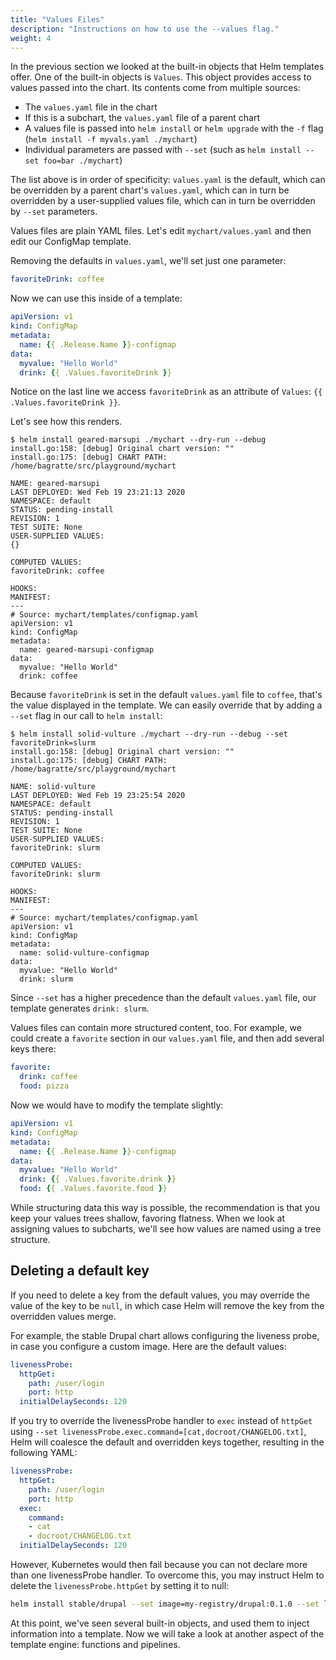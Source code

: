 ```yaml
---
title: "Values Files"
description: "Instructions on how to use the --values flag."
weight: 4
---
```


In the previous section we looked at the built-in objects that Helm templates
offer. One of the built-in objects is `Values`. This object provides access to
values passed into the chart. Its contents come from multiple sources:

- The `values.yaml` file in the chart
- If this is a subchart, the `values.yaml` file of a parent chart
- A values file is passed into `helm install` or `helm upgrade` with the `-f`
  flag (`helm install -f myvals.yaml ./mychart`)
- Individual parameters are passed with `--set` (such as `helm install --set foo=bar
  ./mychart`)

The list above is in order of specificity: `values.yaml` is the default, which
can be overridden by a parent chart's `values.yaml`, which can in turn be
overridden by a user-supplied values file, which can in turn be overridden by
`--set` parameters.

Values files are plain YAML files. Let's edit `mychart/values.yaml` and then
edit our ConfigMap template.

Removing the defaults in `values.yaml`, we'll set just one parameter:

```yaml
favoriteDrink: coffee
```

Now we can use this inside of a template:

```yaml
apiVersion: v1
kind: ConfigMap
metadata:
  name: {{ .Release.Name }}-configmap
data:
  myvalue: "Hello World"
  drink: {{ .Values.favoriteDrink }}
```

Notice on the last line we access `favoriteDrink` as an attribute of `Values`:
`{{ .Values.favoriteDrink }}`.

Let's see how this renders.

```console
$ helm install geared-marsupi ./mychart --dry-run --debug
install.go:158: [debug] Original chart version: ""
install.go:175: [debug] CHART PATH: /home/bagratte/src/playground/mychart

NAME: geared-marsupi
LAST DEPLOYED: Wed Feb 19 23:21:13 2020
NAMESPACE: default
STATUS: pending-install
REVISION: 1
TEST SUITE: None
USER-SUPPLIED VALUES:
{}

COMPUTED VALUES:
favoriteDrink: coffee

HOOKS:
MANIFEST:
---
# Source: mychart/templates/configmap.yaml
apiVersion: v1
kind: ConfigMap
metadata:
  name: geared-marsupi-configmap
data:
  myvalue: "Hello World"
  drink: coffee
```

Because `favoriteDrink` is set in the default `values.yaml` file to `coffee`,
that's the value displayed in the template. We can easily override that by
adding a `--set` flag in our call to `helm install`:

```console
$ helm install solid-vulture ./mychart --dry-run --debug --set favoriteDrink=slurm
install.go:158: [debug] Original chart version: ""
install.go:175: [debug] CHART PATH: /home/bagratte/src/playground/mychart

NAME: solid-vulture
LAST DEPLOYED: Wed Feb 19 23:25:54 2020
NAMESPACE: default
STATUS: pending-install
REVISION: 1
TEST SUITE: None
USER-SUPPLIED VALUES:
favoriteDrink: slurm

COMPUTED VALUES:
favoriteDrink: slurm

HOOKS:
MANIFEST:
---
# Source: mychart/templates/configmap.yaml
apiVersion: v1
kind: ConfigMap
metadata:
  name: solid-vulture-configmap
data:
  myvalue: "Hello World"
  drink: slurm
```

Since `--set` has a higher precedence than the default `values.yaml` file, our
template generates `drink: slurm`.

Values files can contain more structured content, too. For example, we could
create a `favorite` section in our `values.yaml` file, and then add several keys
there:

```yaml
favorite:
  drink: coffee
  food: pizza
```

Now we would have to modify the template slightly:

```yaml
apiVersion: v1
kind: ConfigMap
metadata:
  name: {{ .Release.Name }}-configmap
data:
  myvalue: "Hello World"
  drink: {{ .Values.favorite.drink }}
  food: {{ .Values.favorite.food }}
```

While structuring data this way is possible, the recommendation is that you keep
your values trees shallow, favoring flatness. When we look at assigning values
to subcharts, we'll see how values are named using a tree structure.

## Deleting a default key

If you need to delete a key from the default values, you may override the value
of the key to be `null`, in which case Helm will remove the key from the
overridden values merge.

For example, the stable Drupal chart allows configuring the liveness probe, in
case you configure a custom image. Here are the default values:
```yaml
livenessProbe:
  httpGet:
    path: /user/login
    port: http
  initialDelaySeconds: 120
```

If you try to override the livenessProbe handler to `exec` instead of `httpGet`
using `--set livenessProbe.exec.command=[cat,docroot/CHANGELOG.txt]`, Helm will
coalesce the default and overridden keys together, resulting in the following
YAML:
```yaml
livenessProbe:
  httpGet:
    path: /user/login
    port: http
  exec:
    command:
    - cat
    - docroot/CHANGELOG.txt
  initialDelaySeconds: 120
```

However, Kubernetes would then fail because you can not declare more than one
livenessProbe handler. To overcome this, you may instruct Helm to delete the
`livenessProbe.httpGet` by setting it to null:
```sh
helm install stable/drupal --set image=my-registry/drupal:0.1.0 --set livenessProbe.exec.command=[cat,docroot/CHANGELOG.txt] --set livenessProbe.httpGet=null
```

At this point, we've seen several built-in objects, and used them to inject
information into a template. Now we will take a look at another aspect of the
template engine: functions and pipelines.
